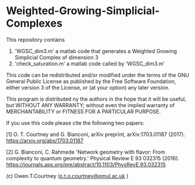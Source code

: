 # Weighted-Growing-Simplicial-Complexes

This repository contains
1. 'WGSC_dim3.m' a matlab code that generates a Weighted Growing Simplicial Complex of dimension 3
2. 'check_saturation.m' a matlab code called by 'WGSC_dim3.m'

This code can be redistributed and/or modified under the terms of the GNU General Public License as published by the Free Software Foundation, either version 3 of the License, or (at your option) any later version.

This program is distributed ny the authors in the hope that it will be useful, but WITHOUT ANY WARRANTY; without even the implied warranty of MERCHANTABILITY or FITNESS FOR A PARTICULAR PURPOSE.

If you use this code please cite the following two papers:

[1] O. T. Courtney and G. Bianconi, arXiv preprint, arXiv:1703.01187 (2017).
https://arxiv.org/abs/1703.01187

[2] G. Bianconi, C. Rahmede  'Network geometry with flavor: From complexity to quantum geometry.' Physical Review E 93 032315 (2016).
https://journals.aps.org/pre/abstract/10.1103/PhysRevE.93.032315

(c) Owen.T.Courtney (o.t.o.courtney@qmul.ac.uk )
